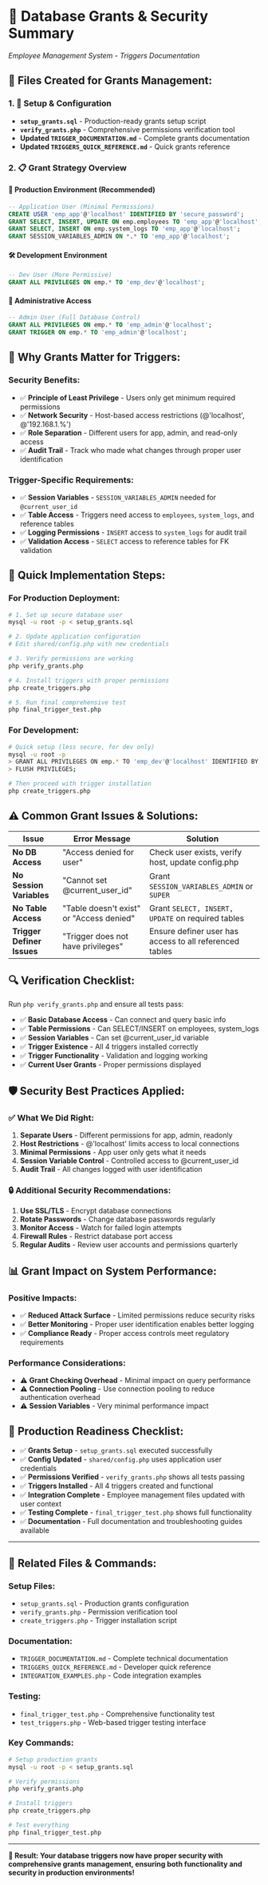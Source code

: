 # 🔐 Database Grants & Security Summary
*Employee Management System - Triggers Documentation*

## 📁 **Files Created for Grants Management:**

### 1. **🔧 Setup & Configuration**
- **`setup_grants.sql`** - Production-ready grants setup script
- **`verify_grants.php`** - Comprehensive permissions verification tool
- **Updated `TRIGGER_DOCUMENTATION.md`** - Complete grants documentation
- **Updated `TRIGGERS_QUICK_REFERENCE.md`** - Quick grants reference

### 2. **📋 Grant Strategy Overview**

#### **🏢 Production Environment (Recommended)**
```sql
-- Application User (Minimal Permissions)
CREATE USER 'emp_app'@'localhost' IDENTIFIED BY 'secure_password';
GRANT SELECT, INSERT, UPDATE ON emp.employees TO 'emp_app'@'localhost';
GRANT SELECT, INSERT ON emp.system_logs TO 'emp_app'@'localhost';
GRANT SESSION_VARIABLES_ADMIN ON *.* TO 'emp_app'@'localhost';
```

#### **🛠️ Development Environment**
```sql
-- Dev User (More Permissive)
GRANT ALL PRIVILEGES ON emp.* TO 'emp_dev'@'localhost';
```

#### **👑 Administrative Access**
```sql
-- Admin User (Full Database Control)
GRANT ALL PRIVILEGES ON emp.* TO 'emp_admin'@'localhost';
GRANT TRIGGER ON emp.* TO 'emp_admin'@'localhost';
```

## 🎯 **Why Grants Matter for Triggers:**

### **Security Benefits:**
- ✅ **Principle of Least Privilege** - Users only get minimum required permissions
- ✅ **Network Security** - Host-based access restrictions (@'localhost', @'192.168.1.%')
- ✅ **Role Separation** - Different users for app, admin, and read-only access
- ✅ **Audit Trail** - Track who made what changes through proper user identification

### **Trigger-Specific Requirements:**
- ✅ **Session Variables** - `SESSION_VARIABLES_ADMIN` needed for `@current_user_id`
- ✅ **Table Access** - Triggers need access to `employees`, `system_logs`, and reference tables
- ✅ **Logging Permissions** - `INSERT` access to `system_logs` for audit trail
- ✅ **Validation Access** - `SELECT` access to reference tables for FK validation

## 🚀 **Quick Implementation Steps:**

### **For Production Deployment:**
```bash
# 1. Set up secure database user
mysql -u root -p < setup_grants.sql

# 2. Update application configuration
# Edit shared/config.php with new credentials

# 3. Verify permissions are working
php verify_grants.php

# 4. Install triggers with proper permissions
php create_triggers.php

# 5. Run final comprehensive test
php final_trigger_test.php
```

### **For Development:**
```bash
# Quick setup (less secure, for dev only)
mysql -u root -p
> GRANT ALL PRIVILEGES ON emp.* TO 'emp_dev'@'localhost' IDENTIFIED BY 'dev_password';
> FLUSH PRIVILEGES;

# Then proceed with trigger installation
php create_triggers.php
```

## ⚠️ **Common Grant Issues & Solutions:**

| Issue | Error Message | Solution |
|-------|---------------|----------|
| **No DB Access** | "Access denied for user" | Check user exists, verify host, update config.php |
| **No Session Variables** | "Cannot set @current_user_id" | Grant `SESSION_VARIABLES_ADMIN` or `SUPER` |
| **No Table Access** | "Table doesn't exist" or "Access denied" | Grant `SELECT, INSERT, UPDATE` on required tables |
| **Trigger Definer Issues** | "Trigger does not have privileges" | Ensure definer user has access to all referenced tables |

## 🔍 **Verification Checklist:**

Run `php verify_grants.php` and ensure all tests pass:

- ✅ **Basic Database Access** - Can connect and query basic info
- ✅ **Table Permissions** - Can SELECT/INSERT on employees, system_logs
- ✅ **Session Variables** - Can set @current_user_id variable
- ✅ **Trigger Existence** - All 4 triggers installed correctly
- ✅ **Trigger Functionality** - Validation and logging working
- ✅ **Current User Grants** - Proper permissions displayed

## 🛡️ **Security Best Practices Applied:**

### **✅ What We Did Right:**
1. **Separate Users** - Different permissions for app, admin, readonly
2. **Host Restrictions** - @'localhost' limits access to local connections
3. **Minimal Permissions** - App user only gets what it needs
4. **Session Variable Control** - Controlled access to @current_user_id
5. **Audit Trail** - All changes logged with user identification

### **🔒 Additional Security Recommendations:**
1. **Use SSL/TLS** - Encrypt database connections
2. **Rotate Passwords** - Change database passwords regularly
3. **Monitor Access** - Watch for failed login attempts
4. **Firewall Rules** - Restrict database port access
5. **Regular Audits** - Review user accounts and permissions quarterly

## 📊 **Grant Impact on System Performance:**

### **Positive Impacts:**
- ✅ **Reduced Attack Surface** - Limited permissions reduce security risks
- ✅ **Better Monitoring** - Proper user identification enables better logging
- ✅ **Compliance Ready** - Proper access controls meet regulatory requirements

### **Performance Considerations:**
- ⚠️ **Grant Checking Overhead** - Minimal impact on query performance
- ⚠️ **Connection Pooling** - Use connection pooling to reduce authentication overhead
- ⚠️ **Session Variables** - Very minimal performance impact

## 🎉 **Production Readiness Checklist:**

- ✅ **Grants Setup** - `setup_grants.sql` executed successfully
- ✅ **Config Updated** - `shared/config.php` uses application user credentials
- ✅ **Permissions Verified** - `verify_grants.php` shows all tests passing
- ✅ **Triggers Installed** - All 4 triggers created and functional
- ✅ **Integration Complete** - Employee management files updated with user context
- ✅ **Testing Complete** - `final_trigger_test.php` shows full functionality
- ✅ **Documentation** - Full documentation and troubleshooting guides available

---

## 🔗 **Related Files & Commands:**

### **Setup Files:**
- `setup_grants.sql` - Production grants configuration
- `verify_grants.php` - Permission verification tool
- `create_triggers.php` - Trigger installation script

### **Documentation:**
- `TRIGGER_DOCUMENTATION.md` - Complete technical documentation
- `TRIGGERS_QUICK_REFERENCE.md` - Developer quick reference
- `INTEGRATION_EXAMPLES.php` - Code integration examples

### **Testing:**
- `final_trigger_test.php` - Comprehensive functionality test
- `test_triggers.php` - Web-based trigger testing interface

### **Key Commands:**
```bash
# Setup production grants
mysql -u root -p < setup_grants.sql

# Verify permissions
php verify_grants.php

# Install triggers
php create_triggers.php

# Test everything
php final_trigger_test.php
```

---

**🎯 Result: Your database triggers now have proper security with comprehensive grants management, ensuring both functionality and security in production environments!**
